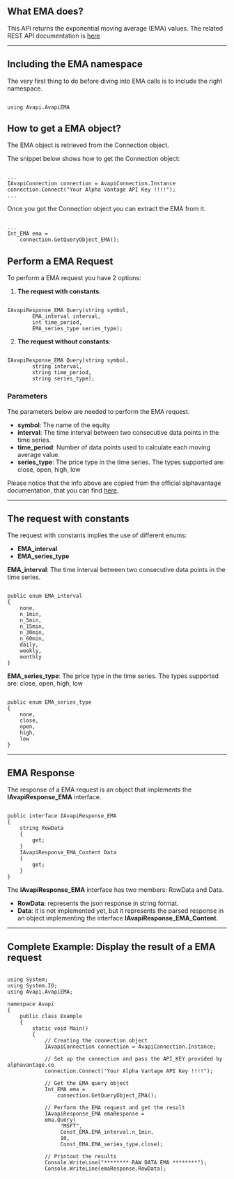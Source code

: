 ## What EMA does?
This API returns the exponential moving average (EMA) values. The related REST API documentation is [here](https://www.alphavantage.co/documentation/#ema)  

***
## Including the EMA namespace
The very first thing to do before diving into EMA calls is to include the right namespace.  

```

using Avapi.AvapiEMA

```

## How to get a EMA object?
The EMA object is retrieved from the Connection object.  

The snippet below shows how to get the Connection object:
```

...
IAvapiConnection connection = AvapiConnection.Instance
connection.Connect("Your Alpha Vantage API Key !!!!");
...

```
Once you got the Connection object you can extract the EMA from it.
```

...
Int_EMA ema = 
	connection.GetQueryObject_EMA();

```

## Perform a EMA Request
To perform a EMA request you have 2 options:
1. **The request with constants**:

```

IAvapiResponse_EMA Query(string symbol,
		EMA_interval interval,
		int time_period,
		EMA_series_type series_type);

```  

2. **The request without constants**:

```

IAvapiResponse_EMA Query(string symbol,
		string interval,
		string time_period,
		string series_type);

```  

### Parameters
The parameters below are needed to perform the EMA request.  
* **symbol**: The name of the equity
* **interval**: The time interval between two consecutive data points in the time series.
* **time_period**: Number of data points used to calculate each moving average value.
* **series_type**: The price type in the time series. The types supported are: close, open, high, low

Please notice that the info above are copied from the official alphavantage documentation, that you can find [here](https://www.alphavantage.co/documentation/).  

***
## The request with constants
The request with constants implies the use of different enums:
* **EMA_interval**
* **EMA_series_type**

**EMA_interval**: The time interval between two consecutive data points in the time series.
```  

public enum EMA_interval
{
	none,
	n_1min,
	n_5min,
	n_15min,
	n_30min,
	n_60min,
	daily,
	weekly,
	monthly
}

```  
**EMA_series_type**: The price type in the time series. The types supported are: close, open, high, low
```  

public enum EMA_series_type
{
	none,
	close,
	open,
	high,
	low
}

```  
  

***
## EMA Response
The response of a EMA request is an object that implements the **IAvapiResponse_EMA** interface.
```

public interface IAvapiResponse_EMA
{
    string RowData
    {
        get;
    }
    IAvapiResponse_EMA_Content Data
    {
        get;
    }
}

```
The **IAvapiResponse_EMA** interface has two members: RowData and Data.
* **RowData**: represents the json response in string format.
* **Data**: it is not implemented yet, but it represents the parsed response in an object implementing the interface **IAvapiResponse_EMA_Content**.
  

***
## Complete Example: Display the result of a EMA request
```

using System;
using System.IO;
using Avapi.AvapiEMA;

namespace Avapi
{
    public class Example
    {
        static void Main()
        {
            // Creating the connection object
            IAvapiConnection connection = AvapiConnection.Instance;

            // Set up the connection and pass the API_KEY provided by alphavantage.co
            connection.Connect("Your Alpha Vantage API Key !!!!");

            // Get the EMA query object
            Int_EMA ema =
                connection.GetQueryObject_EMA();

            // Perform the EMA request and get the result
            IAvapiResponse_EMA emaResponse = 
            ema.Query(
                 "MSFT",
                 Const_EMA.EMA_interval.n_1min,
                 10,
                 Const_EMA.EMA_series_type.close);

            // Printout the results
            Console.WriteLine("******** RAW DATA EMA ********");
            Console.WriteLine(emaResponse.RowData);

```
